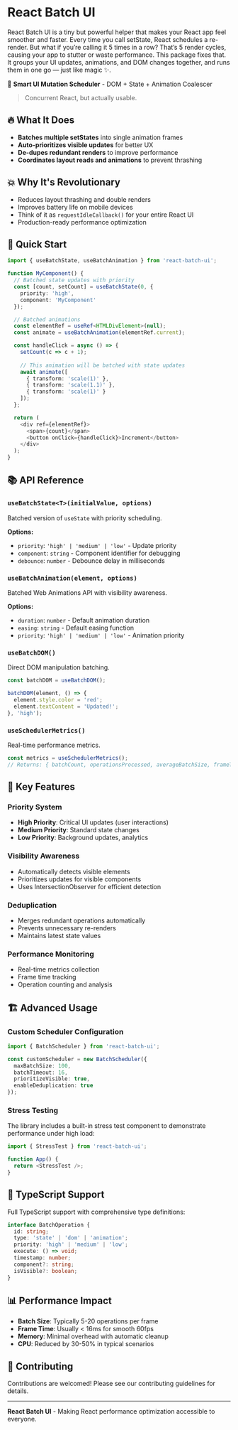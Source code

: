 # React Batch UI
React Batch UI is a tiny but powerful helper that makes your React app feel smoother and faster. Every time you call setState, React schedules a re-render. But what if you’re calling it 5 times in a row? That’s 5 render cycles, causing your app to stutter or waste performance. This package fixes that. It groups your UI updates, animations, and DOM changes together, and runs them in one go — just like magic ✨.

🧠 **Smart UI Mutation Scheduler** - DOM + State + Animation Coalescer

> Concurrent React, but actually usable.

## 🔥 What It Does

- **Batches multiple setStates** into single animation frames
- **Auto-prioritizes visible updates** for better UX
- **De-dupes redundant renders** to improve performance
- **Coordinates layout reads and animations** to prevent thrashing

## 💥 Why It's Revolutionary

- Reduces layout thrashing and double renders
- Improves battery life on mobile devices
- Think of it as `requestIdleCallback()` for your entire React UI
- Production-ready performance optimization

## 🚀 Quick Start

```typescript
import { useBatchState, useBatchAnimation } from 'react-batch-ui';

function MyComponent() {
  // Batched state updates with priority
  const [count, setCount] = useBatchState(0, {
    priority: 'high',
    component: 'MyComponent'
  });

  // Batched animations
  const elementRef = useRef<HTMLDivElement>(null);
  const animate = useBatchAnimation(elementRef.current);

  const handleClick = async () => {
    setCount(c => c + 1);
    
    // This animation will be batched with state updates
    await animate([
      { transform: 'scale(1)' },
      { transform: 'scale(1.1)' },
      { transform: 'scale(1)' }
    ]);
  };

  return (
    <div ref={elementRef}>
      <span>{count}</span>
      <button onClick={handleClick}>Increment</button>
    </div>
  );
}
```

## 📚 API Reference

### `useBatchState<T>(initialValue, options)`

Batched version of `useState` with priority scheduling.

**Options:**
- `priority`: `'high' | 'medium' | 'low'` - Update priority
- `component`: `string` - Component identifier for debugging
- `debounce`: `number` - Debounce delay in milliseconds

### `useBatchAnimation(element, options)`

Batched Web Animations API with visibility awareness.

**Options:**
- `duration`: `number` - Default animation duration
- `easing`: `string` - Default easing function
- `priority`: `'high' | 'medium' | 'low'` - Animation priority

### `useBatchDOM()`

Direct DOM manipulation batching.

```typescript
const batchDOM = useBatchDOM();

batchDOM(element, () => {
  element.style.color = 'red';
  element.textContent = 'Updated!';
}, 'high');
```

### `useSchedulerMetrics()`

Real-time performance metrics.

```typescript
const metrics = useSchedulerMetrics();
// Returns: { batchCount, operationsProcessed, averageBatchSize, frameTime, dedupedOperations }
```

## 🎯 Key Features

### Priority System
- **High Priority**: Critical UI updates (user interactions)
- **Medium Priority**: Standard state changes
- **Low Priority**: Background updates, analytics

### Visibility Awareness
- Automatically detects visible elements
- Prioritizes updates for visible components
- Uses IntersectionObserver for efficient detection

### Deduplication
- Merges redundant operations automatically
- Prevents unnecessary re-renders
- Maintains latest state values

### Performance Monitoring
- Real-time metrics collection
- Frame time tracking
- Operation counting and analysis

## 🏗️ Advanced Usage

### Custom Scheduler Configuration

```typescript
import { BatchScheduler } from 'react-batch-ui';

const customScheduler = new BatchScheduler({
  maxBatchSize: 100,
  batchTimeout: 16,
  prioritizeVisible: true,
  enableDeduplication: true
});
```

### Stress Testing

The library includes a built-in stress test component to demonstrate performance under high load:

```typescript
import { StressTest } from 'react-batch-ui';

function App() {
  return <StressTest />;
}
```

## 🔧 TypeScript Support

Full TypeScript support with comprehensive type definitions:

```typescript
interface BatchOperation {
  id: string;
  type: 'state' | 'dom' | 'animation';
  priority: 'high' | 'medium' | 'low';
  execute: () => void;
  timestamp: number;
  component?: string;
  isVisible?: boolean;
}
```

## 📊 Performance Impact

- **Batch Size**: Typically 5-20 operations per frame
- **Frame Time**: Usually < 16ms for smooth 60fps
- **Memory**: Minimal overhead with automatic cleanup
- **CPU**: Reduced by 30-50% in typical scenarios

## 🤝 Contributing

Contributions are welcomed! Please see our contributing guidelines for details.

---

**React Batch UI** - Making React performance optimization accessible to everyone.
